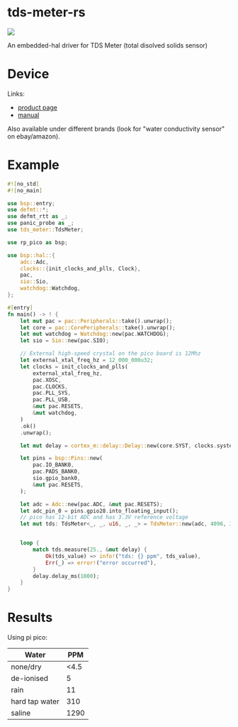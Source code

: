 # tds-meter-rs

[![](https://badgers.space/badge/crates.io/tds-meter)](https://crates.io/crates/tds-meter)

An embedded-hal driver for TDS Meter (total disolved solids sensor)

# Device

Links:

- [product page](https://whadda.com/product/tds-total-dissolved-solids-water-quality-sensor-wpm356/)
- [manual](https://cdn.velleman.eu/downloads/25/prototyping/manual_wpm356.pdf)

Also available under different brands (look for "water conductivity sensor" on ebay/amazon).

# Example

```rs
#![no_std]
#![no_main]

use bsp::entry;
use defmt::*;
use defmt_rtt as _;
use panic_probe as _;
use tds_meter::TdsMeter;

use rp_pico as bsp;

use bsp::hal::{
    adc::Adc,
    clocks::{init_clocks_and_plls, Clock},
    pac,
    sio::Sio,
    watchdog::Watchdog,
};

#[entry]
fn main() -> ! {
    let mut pac = pac::Peripherals::take().unwrap();
    let core = pac::CorePeripherals::take().unwrap();
    let mut watchdog = Watchdog::new(pac.WATCHDOG);
    let sio = Sio::new(pac.SIO);

    // External high-speed crystal on the pico board is 12Mhz
    let external_xtal_freq_hz = 12_000_000u32;
    let clocks = init_clocks_and_plls(
        external_xtal_freq_hz,
        pac.XOSC,
        pac.CLOCKS,
        pac.PLL_SYS,
        pac.PLL_USB,
        &mut pac.RESETS,
        &mut watchdog,
    )
    .ok()
    .unwrap();

    let mut delay = cortex_m::delay::Delay::new(core.SYST, clocks.system_clock.freq().to_Hz());

    let pins = bsp::Pins::new(
        pac.IO_BANK0,
        pac.PADS_BANK0,
        sio.gpio_bank0,
        &mut pac.RESETS,
    );

    let adc = Adc::new(pac.ADC, &mut pac.RESETS);
    let adc_pin_0 = pins.gpio28.into_floating_input();
    // pico has 12-bit ADC and has 3.3V reference voltage
    let mut tds: TdsMeter<_, _, u16, _, _> = TdsMeter::new(adc, 4096, 3.3, adc_pin_0);


    loop {
        match tds.measure(25., &mut delay) {
            Ok(tds_value) => info!("tds: {} ppm", tds_value),
            Err(_) => error!("error occurred"),
        }
        delay.delay_ms(1000);
    }
}
```

# Results

Using pi pico:

| Water | PPM |
| ----- | --- |
| none/dry | <4.5 |
| de-ionised | 5 |
| rain | 11 |
| hard tap water | 310  |
| saline | 1290 |
